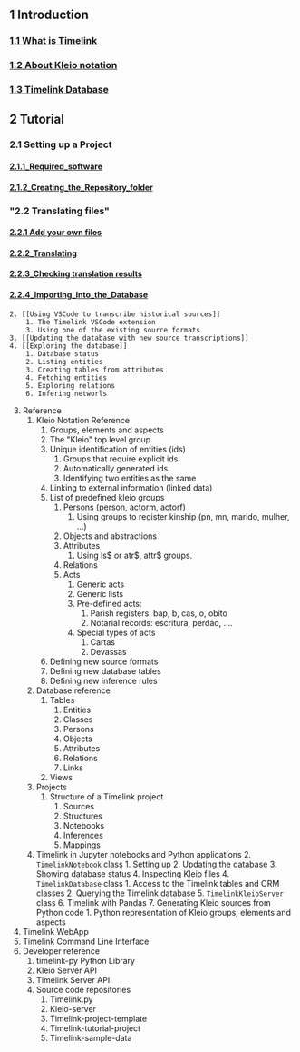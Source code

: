 ## 1 Introduction

### [1.1 What is Timelink](1.1%20What%20is%20Timelink.md)

### [1.2 About Kleio notation](1.2%20About%20Kleio%20notation.md)

### [1.3 Timelink Database](1.3%20Timelink%20Database.md)


## 2 Tutorial

### 2.1 Setting up a Project
#### [2.1.1_Required_software](2.1.1_Required_software.md)
#### [2.1.2_Creating_the_Repository_folder](2.1.2_Creating_the_Repository_folder.md)

### "2.2 Translating files"

#### [2.2.1 Add your own files](2.2.1%20Add%20your%20own%20files.md)
#### [2.2.2_Translating](2.2.2_Translating.md)
#### [2.2.3_Checking translation results](2.2.3_Checking%20translation%20results.md)
#### [2.2.4_Importing_into_the_Database](2.2.4_Importing_into_the_Database.md)

	2. [[Using VSCode to transcribe historical sources]]
		1. The Timelink VSCode extension
		3. Using one of the existing source formats
	3. [[Updating the database with new source transcriptions]]
	4. [[Exploring the database]]
		1. Database status
		2. Listing entities
		3. Creating tables from attributes
		4. Fetching entities
		5. Exploring relations
		6. Infering networls
3. Reference
	1. Kleio Notation Reference
		1. Groups, elements and aspects
		2. The "Kleio" top level group
 		3. Unique identification of entities (ids)
			1. Groups that require explicit ids
			2. Automatically generated ids
			3. Identifying two entities as the same
		4. Linking to external information (linked data)
		5. List of predefined kleio groups
			1. Persons (person, actorm, actorf)
				1. Using groups to register kinship (pn, mn, marido, mulher, ...)
			2. Objects and abstractions
			3. Attributes
				1. Using ls\$ or atr\$, attr\$ groups.
			4. Relations
			5. Acts
				1. Generic acts
				2. Generic lists
				3. Pre-defined acts:
					1. Parish registers: bap, b, cas, o, obito
					2. Notarial records: escritura, perdao, ....
				4. Special types of acts
					1. Cartas
					2. Devassas
		6. Defining new source formats
		7. Defining new database tables
		8. Defining new inference rules
	2. Database reference
		1. Tables
			1. Entities
			2. Classes
			3. Persons
			4. Objects
			5. Attributes
			6. Relations
			7. Links
		2. Views
	3. Projects
		1. Structure of a Timelink project
			1. Sources
			2. Structures
			3. Notebooks
			4. Inferences
			5. Mappings
	4. Timelink in Jupyter notebooks and Python applications
		2. `TimelinkNotebook` class
			1. Setting up
			2. Updating the database
			3. Showing database status
			4. Inspecting Kleio files
		4. `TimelinkDatabase` class
			1. Access to the Timelink tables and ORM classes
			2. Querying the Timelink database
		5. `TimelinkKleioServer` class
		6. Timelink with Pandas
		7. Generating Kleio sources from Python code
			1. Python representation of Kleio groups, elements and aspects
4. Timelink WebApp
5. Timelink Command Line Interface
6. Developer reference
	1. timelink-py Python Library
	3. Kleio Server API
	5. Timelink Server API 
	6. Source code repositories
		1. Timelink.py
		2. Kleio-server
		3. Timelink-project-template
		4. Timelink-tutorial-project
		5. Timelink-sample-data